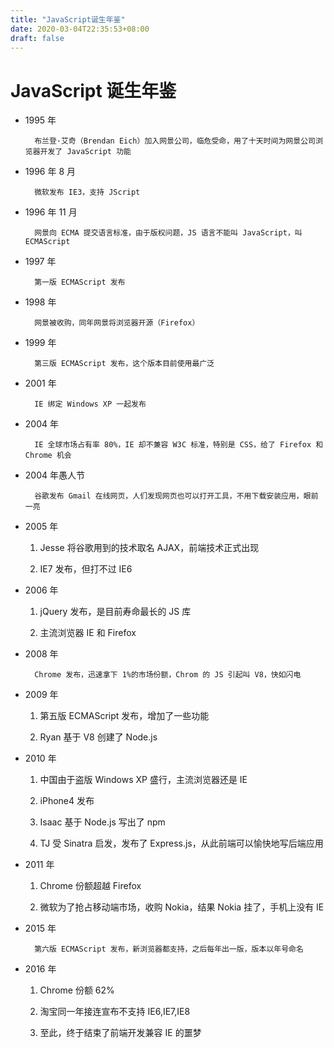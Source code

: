 ```yaml
---
title: "JavaScript诞生年鉴"
date: 2020-03-04T22:35:53+08:00
draft: false
---
```


# JavaScript 诞生年鉴

- 1995 年

        布兰登·艾奇（Brendan Eich）加入网景公司，临危受命，用了十天时间为网景公司浏览器开发了 JavaScript 功能

- 1996 年 8 月

        微软发布 IE3，支持 JScript

- 1996 年 11 月

        网景向 ECMA 提交语言标准，由于版权问题，JS 语言不能叫 JavaScript，叫 ECMAScript

- 1997 年

        第一版 ECMAScript 发布

- 1998 年

        网景被收购，同年网景将浏览器开源（Firefox）

- 1999 年

        第三版 ECMAScript 发布，这个版本目前使用最广泛

- 2001 年

        IE 绑定 Windows XP 一起发布

- 2004 年

        IE 全球市场占有率 80%，IE 却不兼容 W3C 标准，特别是 CSS，给了 Firefox 和 Chrome 机会

- 2004 年愚人节

        谷歌发布 Gmail 在线网页，人们发现网页也可以打开工具，不用下载安装应用，眼前一亮

- 2005 年

  1. Jesse 将谷歌用到的技术取名 AJAX，前端技术正式出现

  2. IE7 发布，但打不过 IE6

- 2006 年

  1. jQuery 发布，是目前寿命最长的 JS 库

  2. 主流浏览器 IE 和 Firefox

- 2008 年

        Chrome 发布，迅速拿下 1%的市场份额，Chrom 的 JS 引起叫 V8，快如闪电

- 2009 年

  1. 第五版 ECMAScript 发布，增加了一些功能

  2. Ryan 基于 V8 创建了 Node.js

- 2010 年

  1. 中国由于盗版 Windows XP 盛行，主流浏览器还是 IE

  2. iPhone4 发布

  3. Isaac 基于 Node.js 写出了 npm

  4. TJ 受 Sinatra 启发，发布了 Express.js，从此前端可以愉快地写后端应用

* 2011 年

  1. Chrome 份额超越 Firefox

  2. 微软为了抢占移动端市场，收购 Nokia，结果 Nokia 挂了，手机上没有 IE

- 2015 年

        第六版 ECMAScript 发布，新浏览器都支持，之后每年出一版，版本以年号命名

- 2016 年

  1. Chrome 份额 62%

  2. 淘宝同一年接连宣布不支持 IE6,IE7,IE8

  3. 至此，终于结束了前端开发兼容 IE 的噩梦

